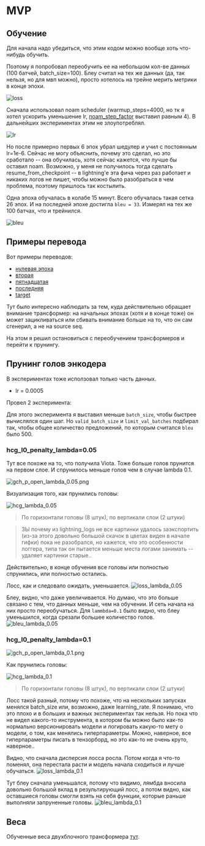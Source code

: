 # MVP

## Обучение

Для начала надо убедиться, что этим кодом можно вообще хоть что-нибудь обучить.

Поэтому я попробовал переобучить ее на небольшом кол-ве данных (100 батчей, batch_size=100).
Блеу считал на тех же данных (да, так нельзя, но для мвп можно), просто хотелось на трейне мерить
метрики в конце эпохи.

![loss](resources/2blocks/loss.png)

Сначала использовал noam scheduler (warmup_steps=4000, но тк я хотел ускорить уменьшение lr, [noam_step_factor](https://github.com/mrsndmn/dls-nmt-project/blob/5425c5d447ccf93eecee33ccfff51e4b5881a8af/pl_transformer.py#L153) выставил равным 4). В дальнейших экспериментах этим не злоупотреблял.

![lr](resources/2blocks/lr.png)

Но после примерно первых 6 эпох убрал шедулер и учил с постоянным lr=1e-6. Сейчас не могу объяснить, почему это сделал, но это сработало -- она обучилась, хотя сейчас кажется, что лучше бы оставил noam. Возможно, у меня не получилось тогда
сделать resume_from_checkpoint -- в lightning'e эта фича через раз работает и никаких логов не пишет, чтобы можно было разобраться в чем проблема, поэтому пришлось так костылить.

Одна эпоха обучалась в колабе 15 минут. Всего обучалась такая сетка 26 эпох. И на последней эпохе достигла `bleu = 33`. Измерял на тех же 100 батчах, что и трейнился.

![bleu](resources/2blocks/bleu.png)

## Примеры перевода

Вот примеры переводов:
* [нулевая эпоха](resources/2blocks/0epoch_translation.txt)
* [вторая](resources/2blocks/2epoch_translation.txt)
* [пятнадцатая](resources/2blocks/15epoch_translation.txt)
* [последняя](resources/2blocks/26epoch_translation.txt)
* [target](resources/2blocks/target_translation.txt)

Тут было интересно наблюдать за тем, куда действительно обращает внимание трансформер:
на начальных эпохах (хотя и в конце тоже) он может зацикливаться или сбивать внимание
больше на то, что он сам сгенерил, а не на source seq.

На этом я решил остановиться с переобучением трансформеров и перейти к прунингу.

## Прунинг голов энкодера

В экспериментах тоже исползовал только часть данных.
* lr = 0.0005

Провел 2 эксперимента:

Для этого эксперимента я выставил меньше `batch_size`, чтобы быстрее вычислялся один шаг. Но `valid_batch_size` и `limit_val_batches` подбирал так, чтобы общее количество предложений, по которым считался `bleu` было 500.


### hcg_l0_penalty_lambda=0.05

Тут все похоже на то, что получила Viota. Тоже больше голов прунится на первом слое.
И спрунилось меньше голов чем в случае lambda 0.1.

![gch_p_open_lambda_0.05.png](resources/2blocks/gch_p_open_lambda_0.05.png)


Визуализация того, как прунились головы:

![hcg_lambda_0.05](resources/2blocks/hcg_lambda_0.05.gif)
> По горизонтали головы (8 штук), по вертикали слои (2 штуки)

> ЗЫ почему из lightning_logs не все картинки удалось заэкспортить (из-за этого довольно большой скачок в цветах виден в начале гифки) пока не разобрался, но кажется, что это особенности логгера, типа так он пытается меньше места логами занимать -- удаляет картинки старые..

Действительно, в конце обучения все головы или полностью спрунились, или полностью остались.

Лосс, как и следовало ожидать, уменьшается.
![loss_lambda_0.05](resources/2blocks/loss_lambda_0.05.png)

Блеу, видно, что даже увеличивается. Но думаю, что это больше связано с тем, что данных меньше, чем на обучении.
И сеть начала на них просто переобучаться. Для `lammbda=0.1` было видно, что блеу уменьшился, когда срезали большее количество голов.
![bleu_lambda_0.05](resources/2blocks/bleu_lambda_0.05.png)


### hcg_l0_penalty_lambda=0.1

![gch_p_open_lambda_0.1.png](resources/2blocks/gch_p_open_lambda_0.1.png)

Как прунились головы:

![hcg_lambda_0.1](resources/2blocks/hcg_lambda_0.1.gif)
> По горизонтали головы (8 штук), по вертикали слои (2 штуки)


Лосс такой разный, потому что похоже, что на нескольких запусках менялся batch_size или, возможно, даже learning_rate.
Я понимаю, что это плохо и в больших и важных экспериментах так нельзя. Но пока что не видел какого-то инструмента,
в котором бы можно было как-то нормально версионировать модели и логировать какую-то мету о модели, о том, как менялись
гиперпараметры. Можно, наверное, все гиперпараметры писать в тензорборд, но это как-то не очень круто, наверное..

Видно, что сначала дисперсия лосса росла. Потом когда я что-то поменял, она перестала расти и модель начала сходиться и лучше обучаться.
![loss_lambda_0.1](resources/2blocks/loss_lambda_0.1.png)

Тут блеу сначала уменьшался, потому что видимо, лямбда вносила довольно большой вклад в результирующий лосс, а потом видно, как оставшиеся головы смогли взять на себя функции, которые раньше выполняли запруненные головы.
![bleu_lambda_0.1](resources/2blocks/bleu_lambda_0.1.png)


## Веса

Обученные веса двухблочного трансформера [тут](https://drive.google.com/drive/folders/10Sp-fjyNLp9IGlaGcdt-iWn3z0X_sR8e?usp=sharing).
